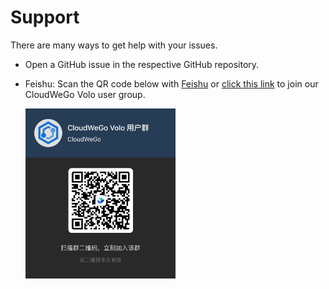 # Support

There are many ways to get help with your issues.

- Open a GitHub issue in the respective GitHub repository.
- Feishu: Scan the QR code below with [Feishu](https://www.feishu.cn/) or [click this link](https://applink.feishu.cn/client/chat/chatter/add_by_link?link_token=b34v5470-8e4d-4c7d-bf50-8b2917af026b) to join our CloudWeGo Volo user group.

  <img src="https://github.com/volo-rs/.github/raw/main/.github/assets/volo-feishu-user-group.png" alt="Volo user group" width="50%" height="50%" />
